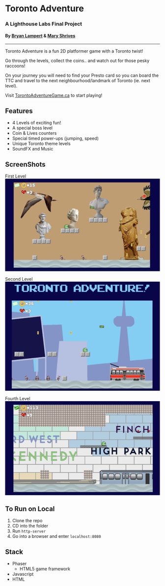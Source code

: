 # Toronto Adventure
### A Lighthouse Labs Final Project
#### By [Bryan Lampert](https://github.com/bryanlampert) & [Mary Shrives](https://github.com/maryshrives)

---

Toronto Adventure is a fun 2D platformer game with a Toronto twist! 

Go through the levels, collect the coins.. and watch out for those pesky raccoons!

On your journey you will need to find your Presto card so you can board the TTC and travel to the next neighbourhood/landmark of Toronto (ie. next level).

Visit [TorontoAdventureGame.ca](http://torontoadventuregame.ca/) to start playing!

## Features

- 4 Levels of exciting fun!
- A special boss level
- Coin & Lives counters
- Special timed power-ups (jumping, speed)
- Unique Toronto theme levels
- SoundFX and Music

## ScreenShots
First Level
!["Screenshot of First Level"](https://github.com/bryanlampert/toronto-adventure/blob/dev/docs/level00.png)

Second Level
!["Screenshot of Second Level"](https://github.com/bryanlampert/toronto-adventure/blob/dev/docs/level01-2.png)

Fourth Level
!["Screenshot of Fourth Level"](https://github.com/bryanlampert/toronto-adventure/blob/dev/docs/level02-4.png)

## To Run on Local
1. Clone the repo
2. CD into the folder
3. Run `http-server`
4. Go into a browser and enter `localhost:8080`

## Stack

- Phaser 
	- HTML5 game framework
- Javascript
- HTML

